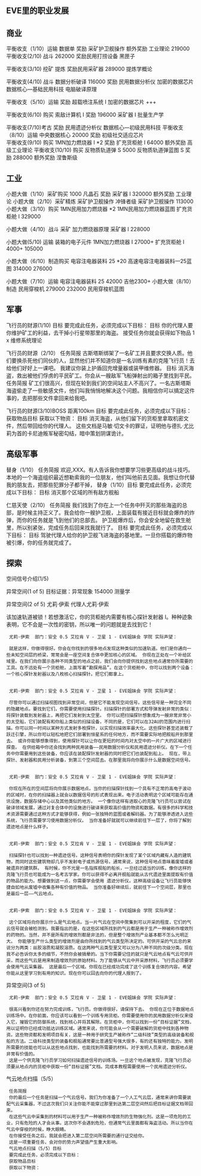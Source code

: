 EVE里的职业发展
---

商业
---
平衡收支（1/10）运输  数据单  奖励 采矿护卫舰操作  额外奖励 工业理论 219000
平衡收支(2/10) 战斗 262000  奖励民用打捞设备  黑匣子 

平衡收支(3/10) 挖矿 提炼 奖励民用采矿器 289000 提炼学概论 

平衡收支(4/10) 战斗 数据分析破译 116000 奖励 民用数据分析仪  加密的数据芯片  数据核心—基础民用科技  电脑破译原理 

平衡收支（5/10）运输 奖励 超载喷注系统 I  加密的数据芯片 +++

平衡收支(6/10) 购买 索敌计算机 I 奖励 196000 采矿器 I  批量生产学 

平衡收支(7/10)考古 奖励 民用遗迹分析仪  数据核心—初级民用科技 
平衡收支（8/10）运输  中央数据核心 20000  奖励 初级社交适应芯片   
平衡收支(9/10) 购买  1MN加力燃烧器 I *2  奖励 扩充货柜舱 I 64000 额外奖励 高级工业理论 
平衡收支(10/10) 购买 反物质轨道弹 S 5000  反物质轨道弹蓝图 S 奖励 288000 额外奖励 涅鲁斯级 

工业
---
小题大做（1/10）采矿购买 1000 凡晶石  奖励 采矿器 I 320000  额外奖励 工业理论 
小题大做（2/10）采矿精炼  采矿护卫舰操作  冲锋者级  采矿护卫舰操作 113000
小题大做（3/10）购买  1MN民用加力燃烧器 *2  1MN民用加力燃烧器蓝图  扩充货柜舱 I 329000 

小题大做（4/10）战斗 采矿  加力燃烧器原理  采矿器 I 228000 

小题大做(5/10) 运输  装箱的电子元件   1MN加力燃烧器 I 27000+   扩充货柜舱 I 4000+
105000 

小题大做（6/10）制造购买 电容注电器装料 25 *20  高速电容注电器装料—25蓝图 314000 276000

小题大做（7/10）运输  电容注电器装料 25 42000
吉他2300+
小题大做（8/10）制造 民用穿梭机 279000 232000  民用穿梭机蓝图 

军事
---

飞行员的财源(1/10)
目标
要完成此任务，必须完成以下目标：
目标
你的代理人要你维护矿工的利益，去干掉小行星带那里的海盗。
接受任务你就会获得如下物品 
    1 x 维修系统理论  
    
飞行员的财源（2/10）
任务简报
古斯塔斯绑架了一名矿工并且要求交换人质。他们要换杀死他们同伙的人，显然他们并不知道你是一名训练有素的克隆飞行员！去给他们好好上一课吧。
我建议你装上护盾回充增量器或装甲维修器。
目标
消灭海盗，救出被他们俘虏的平民矿工。你会从一艘敌军飞船弹射出的箱子里找到平民。
任务简报
矿工们很高兴，但现在轮到我们的空间站主人不高兴了。一名古斯塔斯海盗偷走了一些敏感文件，他们叫我悄悄地解决这个问题。我相信你可以搞定这件事的，去把那些文件拿回来给我吧。

飞行员的财源(3/10)BOSS 距离100km
目标
要完成此任务，必须完成以下目标：
获取物品目标
获取以下物资：
目标
消灭海盗，从他们留下的货柜里拿取机密文件，然后带回给你的代理人。
这些文档是马敏·切文卡的罪证，证明他与德扎·尤比莉为首的卡尼迪叛军秘密勾结，暗中策划阴谋诡计。

高级军事
---
替身（1/10）
任务简报
欢迎,XXX。有人告诉我你想要学习些更高级的战斗技巧。
本地的一个海盗组织最近想勒索我的一位朋友，他们叫他前去见面。我想让你代替我的朋友去，把那些犯罪分子都干掉，
替身（1/10）目标
要完成此任务，必须完成以下目标：
目标
消灭那个区域的所有敌方舰船

仁慈天使（2/10）
任务简报
我们找到了你在上一个任务中歼灭的那些海盗的总部，是时候主持正义了。我会给你一艘护卫舰，上面装载有接近目标就会爆炸的炸弹，而你的任务就是飞到他们的总部去。
护卫舰爆炸后，你会安全地留在救生舱里，所以别紧张，完成任务后回来找我就行了。 
目标
要完成此任务，必须完成以下目标：
目标
驾驶代理人给你的护卫舰飞进海盗的基地里。一旦你搭载的爆炸物被引爆，你的任务就完成了。

探索
---
空间信号介绍(1/5)

异常空间(1 of 5) 目标证据：异常现象 154000 测量学 

异常空间(2 of 5) 尤莉·伊索  代理人尤莉·伊索 

该加速轨道被锁！若想激活它，你的货柜舱内需要有核心探针发射器 I。种种迹象表明，它不会是一次性的密钥，所以唯一的问题就是去找到它！

     尤莉·伊索  部门：安全 0.5 艾拉肯 V - 卫星 1 - EVE姐妹会 学院 实际声望：

     就是这样，你做得很好。你会在你找到的很多地点发现这种类似的加速轨道。他们是你通向一些未知空间层的桥梁，常常会是一座空间复合体中更加核心的区域。 你现在正处在一个补给区域里。在我们向你展示各种不同类型的地点之前，我们会向你提供找到这些地点通常你所需要的工具。在不远处有一个货柜舱，上面写着“勘探用品”。在这个货柜舱中，你可以找到两个设备：一个核心探针发射器以及八枚核心扫描探针。把它们都拿上。    


     尤莉·伊索  部门：安全 0.5 艾拉肯 V - 卫星 1 - EVE姐妹会 学院 实际声望：

     尽管你可以通过扫描视图找到异常空间，但是它不能发现空间信号。这些信号是一种完全不同的隐藏地点。要找到它们，你需要使用扫描探针。扫描探针的部署方式和导弹发射非常的类似：将探针装载到发射器上，再把它们发射到太空里。 你可以把扫描探针想象成为一艘非常非常小的太空船，它们装配有和你船上类似的扫描设备，不同的是，它们可以在32AU的范围内进行扫描。你可以同一时间以某种方式发射多枚探针，以实现扫描效率最大化。这些探针甚至还装载了跃迁引擎，所以你可以轻松地把它们部署到恒星系的任何地方，而不需要实际地把舰船开到那里去。 或许你能够想象得到，使用探针可以让你在更短的时间内对太空中的一片广大的区域进行探查。 在供给箱中你还会找到两种民用装备——民用数据分析仪和民用遗迹分析仪。在下一个任务中你需要用到这些装备，你应该在装配探针发射器的同时把它们也装配到船上。 现在，带上探针、发射器和民用分析装备，到第三个空间层去。在那里我将向你展示什么是数据空间信号。    


     尤莉·伊索  部门：安全 0.5 艾拉肯 V - 卫星 1 - EVE姐妹会 学院 实际声望：

     你现在所在的空间层将向你展示数据地点。当你的扫描探针找到一个具有不正常的高电子波动的区域时，在你的扫描器上就会以数据信号的形式表现出来。电子活动表明这个区域可能存在通讯设施，数据存储中心以及其他类似的地方。 一个像你这样有进取心的克隆飞行员可以尝试在破译领域发展，通过对复合体中的设施进行破译来获取高价值的物资和数据。有很多的科学和技术资源需要通过这种方式才能够获得，例如一张独特的蓝图或者解码器。为了能够渗透进入这些系统，飞行员需要学习使用数据分析仪。 当你准备好就就可以继续前往下一层了，你将了解到遗迹地点是什么样子。    


     尤莉·伊索  部门：安全 0.5 艾拉肯 V - 卫星 1 - EVE姐妹会 学院 实际声望：

     扫描探针也可以找到一种遗迹信号。这种信号表明你的探针发现了某个区域内藏有人造的建筑物，而同时这些建筑物却几乎不发射电子或热源信号。通常来说，这种信号地点意味着废墟或者被遗弃的建筑群。 有时候，你不光是一名指挥舰船的船长，一旦经过适当的训练，像你这样的克隆飞行员也可能成为一名考古学家。你可以获得不必离开舰船就能从古代遗迹里面提取有价值的物品的能力。想要做到这一点，你需要学会使用 遗迹分析仪。这种高级设备让飞行员能够快捷自如地从废墟中收集各种有价值的物品。 当你准备好继续后，就前往下一个空间层，那里也是最后一层——气云地点。    


     尤莉·伊索  部门：安全 0.5 艾拉肯 V - 卫星 1 - EVE姐妹会 学院 实际声望：

     这个区域将向你展示什么是气云地点。当一片气云在空间中聚集到可以开采的程度，它们的气云信号就会被检测到。我要指出的是，在这些区域所找到的气云都是用于生产一种被称作增效剂的药物的。当然，并不是所有的增效剂都是非法的，但是整个增效剂产业基本都不怎么光明正大。 你能够生产什么类型的增效剂是由你所找到的气云类型所决定的。可供开采的气云总的来说分为两类：丝胶溶质和凝胶溶质。在这两种气云类型里又可以分为八种不同的次级分类。现在我不必告诉你太多的细节，不然你会被搞晕的。当下你需要记住的就只是气云地点有气云可供开采，而这些气云是用来制造增效剂的原始材料。为了能够从气云中开采原材料，飞行员必须要学会使用气云采集器。 这是最后一个区域。你现在已经成功完成了这个训练复合体的内容。希望你能从这里学习到有用的知识。现在你可以回去向你的代理人报到了。    

异常空间(3 of 5)

     尤莉·伊索  部门：安全 0.5 艾拉肯 V - 卫星 1 - EVE姐妹会 学院 实际声望：

     很高兴看到你还在努力完成训练，飞行员。你做得很好，请保持下去。 你现在正位于数据地点训练场中。在你前面，你应该可以看到一个训练专用货柜。你需要使用你的民用数据分析仪来侵入它，摧毁它的防御系统，找到核心并将其解除。在货柜中，你可以找到一份“目标证据”文档，用以证明你已经成功抵达训练区域。通常来说，你可能会从一个需要破解的货柜中找到各种物资。这些物资都和发明项目有关，这是一种用于研究生产被称作“二级科技”类型的高级装备和舰船的方法。二级科技类型的装备和舰船通常要比普通型号强大很多，有的还有独特的能力。发明所需要的技能也可以从这些地点找到，也能找到所需要的材料。对于发明人员来说，数据地点是非常有价值的。    
     这是一个供克隆飞行员学习如何扫描遗迹信号的训练场。一旦这个地点被发现，克隆飞行员必须要从地点内的货柜中获取一份“目标证据”文档。完成本教程需要使用一个民用遗迹分析仪。

气云地点扫描（5/5）

     任务简报
     你的最后一个任务是扫描一个气云信号。我们为你准备了一个人工气云层，通常来讲你需要装配气云采集器，不过这次我们只关注你能不能穿过那里到达第二层空间然后把目标证据文档带回来。 
     在这些气云中采集到的材料可以用于生产一种被称作增效剂的生物强化剂。这是一项危险的工业，只有危险的人才会从事。这次你不会遇到危险，但通常气云里面都有海盗活动。所以当你在气云中穿梭的时候，睁大眼睛。 
     在你接受任务之后，我就会把进入第二层空间所需要的通行证交给你。
     这是一项重要任务，会对你的势力声望值产生重大影响。
     气云地点扫描（5/5）目标
     要完成此任务，必须完成以下目标：
     获取物品目标
     获取以下物资：